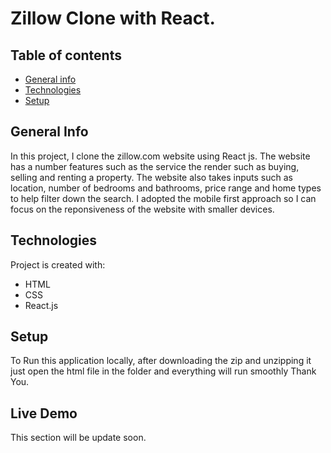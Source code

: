 # Zillow Clone with React.

## Table of contents
* [General info](#general-info)
* [Technologies](#technologies)
* [Setup](#setup)


## General Info
In this project, I clone the zillow.com website using React js. The website has a number features such as the service the render such as buying, selling and renting a property.
The website also takes inputs such as location, number of bedrooms and bathrooms, price range and home types to help filter down the search.
I adopted the mobile first approach so I can focus on the reponsiveness of the website with smaller devices.


## Technologies
Project is created with:
* HTML
* CSS 
* React.js

## Setup
To Run this application locally, after downloading the zip and unzipping it just open the html file in the folder and everything will run smoothly
Thank You.

## Live Demo
This section will be update soon.
